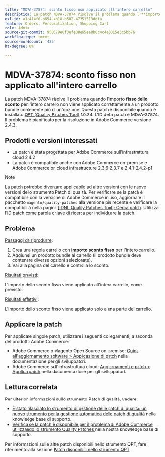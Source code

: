 ```yaml
---
title: "MDVA-37874: sconto fisso non applicato all’intero carrello"
description: La patch MDVA-37874 risolve il problema quando l'**importo di sconto fisso** per l'intero carrello viene erroneamente applicato a un prodotto bundle contenente più di un'opzione. Questa patch è disponibile quando è installato [Quality Patches Tool (QPT)](https://devdocs.magento.com/guides/v2.4/comp-mgr/patching.html#mqp) 1.0.24. L'ID della patch è MDVA-37874. Il problema è pianificato per la risoluzione in Adobe Commerce versione 2.4.3.
exl-id: a1c414f0-b654-4b18-b502-47351513ddfa
feature: Orders, Personalization, Shopping Cart
role: Admin
source-git-commit: 958179e0f3efe08e65ea8b0c4c4e1015e3c5bb76
workflow-type: tm+mt
source-wordcount: '425'
ht-degree: 0%

---
```


# MDVA-37874: sconto fisso non applicato all&#39;intero carrello

La patch MDVA-37874 risolve il problema quando l&#39;importo **fisso dello sconto** per l&#39;intero carrello non viene applicato correttamente a un prodotto bundle contenente più di un&#39;opzione. Questa patch è disponibile quando è installato [QPT (Quality Patches Tool)](https://devdocs.magento.com/guides/v2.4/comp-mgr/patching.html#mqp) 1.0.24. L&#39;ID della patch è MDVA-37874. Il problema è pianificato per la risoluzione in Adobe Commerce versione 2.4.3.

## Prodotti e versioni interessati

* La patch è stata progettata per Adobe Commerce sull’infrastruttura cloud 2.4.2
* La patch è compatibile anche con Adobe Commerce on-premise e Adobe Commerce on cloud infrastructure 2.3.6-2.3.7 e 2.4.1-2.4.2-p1

>[!NOTE]
>
>La patch potrebbe diventare applicabile ad altre versioni con le nuove versioni dello strumento Patch di qualità. Per verificare se la patch è compatibile con la versione di Adobe Commerce in uso, aggiornare il pacchetto `magento/quality-patches` alla versione più recente e verificare la compatibilità nella pagina [[!DNL Quality Patches Tool]: Cerca patch](https://devdocs.magento.com/quality-patches/tool.html#patch-grid). Utilizza l’ID patch come parola chiave di ricerca per individuare la patch.

## Problema


<u>Passaggi da riprodurre</u>:

1. Crea una regola carrello con **importo sconto fisso** per l&#39;intero carrello.
1. Aggiungi un prodotto bundle al carrello (il prodotto bundle deve contenere diverse opzioni selezionate).
1. Vai alla pagina del carrello e controlla lo sconto.


<u>Risultati previsti</u>:

L&#39;importo dello sconto fisso viene applicato all&#39;intero carrello, come previsto.

<u>Risultati effettivi</u>:

L&#39;importo dello sconto fisso viene applicato solo a una parte del carrello.


## Applicare la patch

Per applicare singole patch, utilizzare i seguenti collegamenti, a seconda del prodotto Adobe Commerce:

* Adobe Commerce o Magento Open Source on-premise: [Guida all&#39;aggiornamento software > Applicazione di patch](https://devdocs.magento.com/guides/v2.4/comp-mgr/patching/mqp.html) nella documentazione per gli sviluppatori.
* Adobe Commerce sull&#39;infrastruttura cloud: [Aggiornamenti e patch > Applica patch](https://devdocs.magento.com/cloud/project/project-patch.html) nella documentazione per gli sviluppatori.

## Lettura correlata

Per ulteriori informazioni sullo strumento Patch di qualità, vedere:

* [È stato rilasciato lo strumento di gestione delle patch di qualità: un nuovo strumento per la gestione automatica delle patch di qualità](/help/announcements/adobe-commerce-announcements/magento-quality-patches-released-new-tool-to-self-serve-quality-patches.md) nella knowledge base di supporto.
* [Verifica se la patch è disponibile per il problema di Adobe Commerce utilizzando lo strumento Quality Patches ](/help/support-tools/patches-available-in-qpt-tool/check-patch-for-magento-issue-with-magento-quality-patches.md) nella nostra knowledge base di supporto.

Per informazioni sulle altre patch disponibili nello strumento QPT, fare riferimento alla sezione [Patch disponibili nello strumento QPT](https://support.magento.com/hc/en-us/sections/360010506631-Patches-available-in-QPT-tool-).
